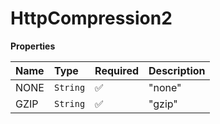 # HttpCompression2

**Properties**

| Name | Type     | Required | Description |
| :--- | :------- | :------- | :---------- |
| NONE | `String` | ✅       | "none"      |
| GZIP | `String` | ✅       | "gzip"      |
